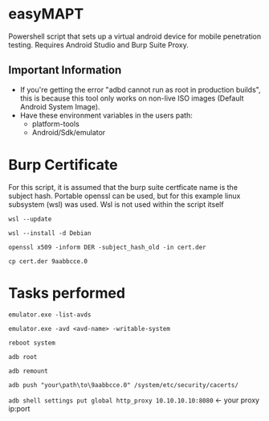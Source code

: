 # easyMAPT
Powershell script that sets up a virtual android device for mobile penetration testing. 
Requires Android Studio and Burp Suite Proxy.

## Important Information
- If you're getting the error "adbd cannot run as root in production builds", this is because this tool only works on non-live ISO images (Default Android System Image).
- Have these environment variables in the users path:
  - platform-tools
  - Android/Sdk/emulator

# Burp Certificate
For this script, it is assumed that the burp suite certficate name is the subject hash.
Portable openssl can be used, but for this example linux subsystem (wsl) was used. Wsl is not used within the script itself

```wsl --update```

```wsl --install -d Debian```

```openssl x509 -inform DER -subject_hash_old -in cert.der```

```cp cert.der 9aabbcce.0```


# Tasks performed
```emulator.exe -list-avds```

```emulator.exe -avd <avd-name> -writable-system```

```reboot system```

```adb root```

```adb remount```

```adb push "your\path\to\9aabbcce.0" /system/etc/security/cacerts/```

```adb shell settings put global http_proxy 10.10.10.10:8080``` <- your proxy ip:port
